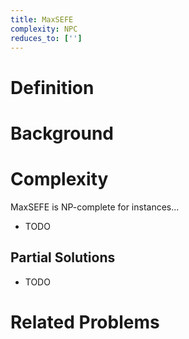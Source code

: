 ```yaml
---
title: MaxSEFE
complexity: NPC
reduces_to: ['']
---
```


# Definition

<!-- TODO -->

# Background

<!-- TODO -->

# Complexity

MaxSEFE is NP-complete for instances...

- TODO

## Partial Solutions

- TODO

# Related Problems

